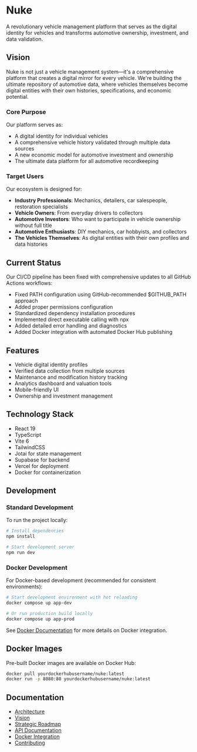# Nuke

A revolutionary vehicle management platform that serves as the digital identity for vehicles and transforms automotive ownership, investment, and data validation.

## Vision

Nuke is not just a vehicle management system—it's a comprehensive platform that creates a digital mirror for every vehicle. We're building the ultimate repository of automotive data, where vehicles themselves become digital entities with their own histories, specifications, and economic potential.

### Core Purpose

Our platform serves as:
- A digital identity for individual vehicles
- A comprehensive vehicle history validated through multiple data sources
- A new economic model for automotive investment and ownership
- The ultimate data platform for all automotive recordkeeping

### Target Users

Our ecosystem is designed for:

- **Industry Professionals**: Mechanics, detailers, car salespeople, restoration specialists
- **Vehicle Owners**: From everyday drivers to collectors
- **Automotive Investors**: Who want to participate in vehicle ownership without full title
- **Automotive Enthusiasts**: DIY mechanics, car hobbyists, and collectors
- **The Vehicles Themselves**: As digital entities with their own profiles and data histories

## Current Status

Our CI/CD pipeline has been fixed with comprehensive updates to all GitHub Actions workflows:

- Fixed PATH configuration using GitHub-recommended $GITHUB_PATH approach
- Added proper permissions configuration
- Standardized dependency installation procedures
- Implemented direct executable calling with npx
- Added detailed error handling and diagnostics
- Added Docker integration with automated Docker Hub publishing

## Features

- Vehicle digital identity profiles
- Verified data collection from multiple sources
- Maintenance and modification history tracking
- Analytics dashboard and valuation tools
- Mobile-friendly UI
- Ownership and investment management

## Technology Stack

- React 19
- TypeScript
- Vite 6
- TailwindCSS
- Jotai for state management
- Supabase for backend
- Vercel for deployment
- Docker for containerization

## Development

### Standard Development

To run the project locally:

```bash
# Install dependencies
npm install

# Start development server
npm run dev
```

### Docker Development

For Docker-based development (recommended for consistent environments):

```bash
# Start development environment with hot reloading
docker compose up app-dev

# Or run production build locally
docker compose up app-prod
```

See [Docker Documentation](docs/DOCKER.md) for more details on Docker integration.

## Docker Images

Pre-built Docker images are available on Docker Hub:

```bash
docker pull yourdockerhubusername/nuke:latest
docker run -p 8080:80 yourdockerhubusername/nuke:latest
```

## Documentation

- [Architecture](ARCHITECTURE.md)
- [Vision](docs/VISION.md)
- [Strategic Roadmap](docs/ROADMAP.md)
- [API Documentation](API.md)
- [Docker Integration](docs/DOCKER.md)
- [Contributing](CONTRIBUTING.md)
